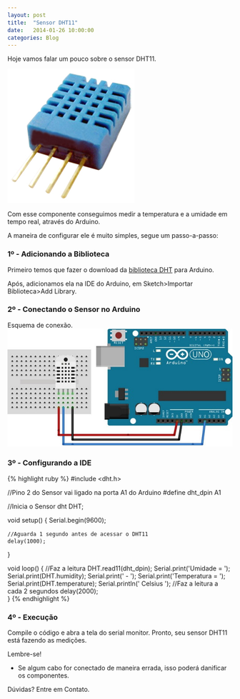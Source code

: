 ```yaml
---
layout: post
title:  "Sensor DHT11"
date:   2014-01-26 10:00:00
categories: Blog
---
```


Hoje vamos falar um pouco sobre o sensor DHT11.

<img src="/img/posts/sensorDHT11.jpg" />

Com esse componente conseguimos medir a temperatura e a umidade em tempo real, através do Arduino.

A maneira de configurar ele é muito simples, segue um passo-a-passo:

<h3>1º - Adicionando a Biblioteca</h3>
Primeiro temos que fazer o download da <a href="https://www.dropbox.com/s/30tlk0azsi4ohgy/Biblioteca%20DHT11.zip">biblioteca DHT</a> para Arduino.

Após, adicionamos ela na IDE do Arduino, em Sketch>Importar Biblioteca>Add Library.

<h3>2º - Conectando o Sensor no Arduino</h3>
Esquema de conexão.

<img src="/img/posts/esquemaSensorDTH11.jpg" />

<h3>3º - Configurando a IDE</h3>

{% highlight ruby %}
  #include <dht.h>	
  
  //Pino 2 do Sensor vai ligado na porta A1 do Arduino
  #define dht_dpin A1 	

  //Inicia o Sensor
  dht DHT; 	
  
  void setup() {
    Serial.begin(9600);
  	
    //Aguarda 1 segundo antes de acessar o DHT11
    delay(1000);
  }
	
  void loop() {
    //Faz a leitura
  	DHT.read11(dht_dpin); 
    Serial.print('Umidade = ');
    Serial.print(DHT.humidity);
    Serial.print(' - ');
    Serial.print('Temperatura = ');
    Serial.print(DHT.temperature); 
    Serial.println(' Celsius  ');
  	//Faz a leitura a cada 2 segundos
    delay(2000);  
  }
{% endhighlight %}

<h3>4º - Execução</h3>
Compile o código e abra a tela do serial monitor. 
Pronto, seu sensor DHT11 está fazendo as medições.

Lembre-se!

* Se algum cabo for conectado de maneira errada, isso poderá danificar os componentes.

Dúvidas? Entre em Contato.
